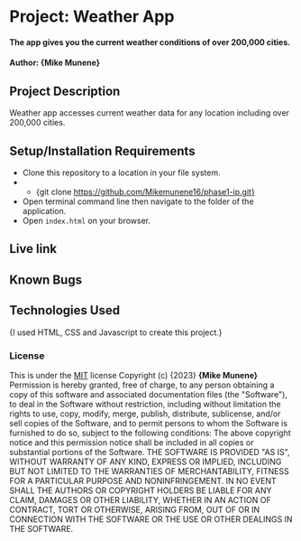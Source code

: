# Project: Weather App

#### The app gives you the current weather conditions of over 200,000 cities.

#### Author: **{Mike Munene}**

## Project Description

Weather app accesses current weather data for any location including over 200,000 cities.

## Setup/Installation Requirements

- Clone this repository to a location in your file system.
- - {git clone https://github.com/Mikemunene16/phase1-ip.git}
- Open terminal command line then navigate to the folder of the application.
- Open `index.html` on your browser.

## Live link

## Known Bugs

## Technologies Used

{I used HTML, CSS and Javascript to create this project.}

### License

This is under the [MIT](LICENSE) license
Copyright (c) {2023} **{Mike Munene}**
Permission is hereby granted, free of charge, to any person obtaining a copy of this software and associated documentation files (the "Software"), to deal in the Software without restriction, including without limitation the rights to use, copy, modify, merge, publish, distribute, sublicense, and/or sell copies of the Software, and to permit persons to whom the Software is furnished to do so, subject to the following conditions:
The above copyright notice and this permission notice shall be included in all copies or substantial portions of the Software.
THE SOFTWARE IS PROVIDED "AS IS", WITHOUT WARRANTY OF ANY KIND, EXPRESS OR IMPLIED, INCLUDING BUT NOT LIMITED TO THE WARRANTIES OF MERCHANTABILITY, FITNESS FOR A PARTICULAR PURPOSE AND NONINFRINGEMENT. IN NO EVENT SHALL THE AUTHORS OR COPYRIGHT HOLDERS BE LIABLE FOR ANY CLAIM, DAMAGES OR OTHER LIABILITY, WHETHER IN AN ACTION OF CONTRACT, TORT OR OTHERWISE, ARISING FROM, OUT OF OR IN CONNECTION WITH THE SOFTWARE OR THE USE OR OTHER DEALINGS IN THE SOFTWARE.
